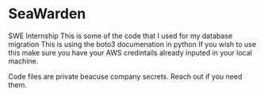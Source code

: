 # SeaWarden
SWE Internship
This is some of the code that I used for my database migration
This is using the boto3 documenation in python
If you wish to use this make sure you have your AWS credintails already inputed in
your local machine.


Code files are private beacuse company secrets. Reach out if you need them.
